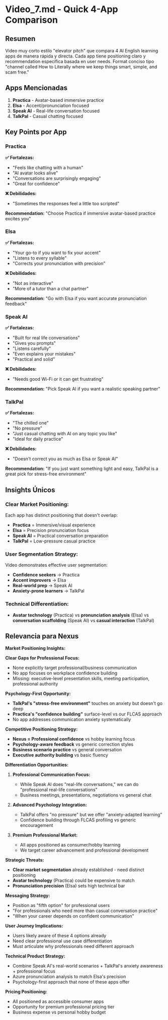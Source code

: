 # Video_7.md - Quick 4-App Comparison

## Resumen
Video muy corto estilo "elevator pitch" que compara 4 AI English learning apps de manera rápida y directa. Cada app tiene positioning claro y recommendation específica basada en user needs. Format conciso tipo "channel called How to Literally where we keep things smart, simple, and scam free."

## Apps Mencionadas
1. **Practica** - Avatar-based immersive practice
2. **Elsa** - Accent/pronunciation focused
3. **Speak AI** - Real-life conversation focused  
4. **TalkPal** - Casual chatting focused

## Key Points por App

### Practica
**✅ Fortalezas:**
- "Feels like chatting with a human"
- "AI avatar looks alive"
- "Conversations are surprisingly engaging"
- "Great for confidence"

**❌ Debilidades:**
- "Sometimes the responses feel a little too scripted"

**Recommendation:** "Choose Practica if immersive avatar-based practice excites you"

### Elsa
**✅ Fortalezas:**
- "Your go-to if you want to fix your accent"
- "Listens to every syllable"
- "Corrects your pronunciation with precision"

**❌ Debilidades:**
- "Not as interactive"
- "More of a tutor than a chat partner"

**Recommendation:** "Go with Elsa if you want accurate pronunciation feedback"

### Speak AI
**✅ Fortalezas:**
- "Built for real life conversations"
- "Gives you prompts"
- "Listens carefully"
- "Even explains your mistakes"
- "Practical and solid"

**❌ Debilidades:**
- "Needs good Wi-Fi or it can get frustrating"

**Recommendation:** "Pick Speak AI if you want a realistic speaking partner"

### TalkPal
**✅ Fortalezas:**
- "The chilled one"
- "No pressure"
- "Just casual chatting with AI on any topic you like"
- "Ideal for daily practice"

**❌ Debilidades:**
- "Doesn't correct you as much as Elsa or Speak AI"

**Recommendation:** "If you just want something light and easy, TalkPal is a great pick for stress-free environment"

## Insights Únicos

### Clear Market Positioning:
Each app has distinct positioning that doesn't overlap:
- **Practica** = Immersive/visual experience
- **Elsa** = Precision pronunciation focus  
- **Speak AI** = Practical conversation preparation
- **TalkPal** = Low-pressure casual practice

### User Segmentation Strategy:
Video demonstrates effective user segmentation:
- **Confidence seekers** → Practica
- **Accent improvers** → Elsa
- **Real-world prep** → Speak AI
- **Anxiety-prone learners** → TalkPal

### Technical Differentiation:
- **Avatar technology** (Practica) vs **pronunciation analysis** (Elsa) vs **conversation scaffolding** (Speak AI) vs **casual interaction** (TalkPal)

## Relevancia para Nexus

**Market Positioning Insights:**

**Clear Gaps for Professional Focus:**
- None explicitly target professional/business communication
- No app focuses on workplace confidence building
- Missing: executive-level presentation skills, meeting participation, professional authority

**Psychology-First Opportunity:**
- **TalkPal's "stress-free environment"** touches on anxiety but doesn't go deep
- **Practica's "confidence building"** surface-level vs our FLCAS approach
- No app addresses communication anxiety systematically

**Competitive Positioning Strategy:**
- **Nexus = Professional confidence** vs hobby learning focus
- **Psychology-aware feedback** vs generic correction styles
- **Business scenario practice** vs general conversation
- **Executive authority building** vs basic fluency

**Differentiation Opportunities:**

1. **Professional Communication Focus:**
   - While Speak AI does "real-life conversations," we can do "professional real-life conversations"
   - Business meetings, presentations, negotiations vs general chat

2. **Advanced Psychology Integration:**
   - TalkPal offers "no pressure" but we offer "anxiety-adapted learning"
   - Confidence building through FLCAS profiling vs generic encouragement

3. **Premium Professional Market:**
   - All apps positioned as consumer/hobby learning
   - We target career advancement and professional development

**Strategic Threats:**
- **Clear market segmentation** already established - need distinct positioning
- **Avatar technology** (Practica) could be expensive to match
- **Pronunciation precision** (Elsa) sets high technical bar

**Messaging Strategy:**
- Position as "fifth option" for professional users
- "For professionals who need more than casual conversation practice"
- "When your career depends on confident communication"

**User Journey Implications:**
- Users likely aware of these 4 options already
- Need clear professional use case differentiation
- Must articulate why professionals need different approach

**Technical Product Strategy:**
- Combine Speak AI's real-world scenarios + TalkPal's anxiety awareness + professional focus
- Azure pronunciation analysis to match Elsa's precision
- Psychology-first approach that none of these apps offer

**Pricing Positioning:**
- All positioned as accessible consumer apps
- Opportunity for premium professional pricing tier
- Business expense vs personal hobby budget
